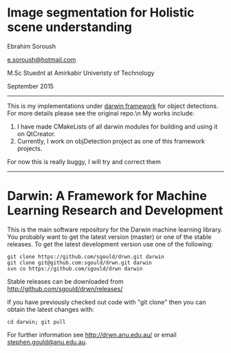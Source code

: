 # Image segmentation for Holistic scene understanding
Ebrahim Soroush

e.soroush@hotmail.com

M.Sc Stuednt at Amirkabir Univeristy of Technology

September 2015
- - -


This is my implementations under [darwin framework](http://drwn.anu.edu.au) for object detections. For more details please see the original repo.\n
My works include:
1. I have made CMakeLists of all darwin modules for building and using it on QtCreator.
2. Currently, I work on objDetection project as one of this framework projects.

For now this is really buggy, I will try and correct them

* * *
Darwin: A Framework for Machine Learning Research and Development
====

This is the main software repository for the Darwin machine learning
library. You probably want to get the latest version (master) or one
of the stable releases. To get the latest development version use one
of the following:

    git clone https://github.com/sgould/drwn.git darwin
    git clone git@github.com:sgould/drwn.git darwin
    svn co https://github.com/sgould/drwn darwin

Stable releases can be downloaded from
    http://github.com/sgould/drwn/releases/

If you have previously checked out code with "git clone" then you can
obtain the latest changes with:

    cd darwin; git pull

For further information see http://drwn.anu.edu.au/ or email
stephen.gould@anu.edu.au.

